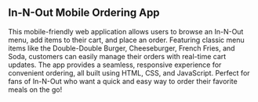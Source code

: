 ## In-N-Out Mobile Ordering App

This mobile-friendly web application allows users to browse an In-N-Out menu, add items to their cart, and place an order. Featuring classic menu items like the Double-Double Burger, Cheeseburger, French Fries, and Soda, customers can easily manage their orders with real-time cart updates. The app provides a seamless, responsive experience for convenient ordering, all built using HTML, CSS, and JavaScript. Perfect for fans of In-N-Out who want a quick and easy way to order their favorite meals on the go!


